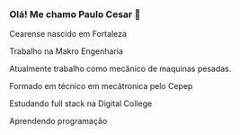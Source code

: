 ### Olá! Me chamo Paulo Cesar 👋
Cearense nascido em Fortaleza

Trabalho na Makro Engenharia

Atualmente trabalho como mecânico de maquinas pesadas.


<!--
**Paulo23ox/Paulo23ox** is a ✨ _special_ ✨ repository because its `README.md` (this file) appears on your GitHub profile.

Here are some ideas to get you started:

- 🔭  ...
- 🌱 I’m currently learning ...

- 👯 I’m looking to collaborate on ...
- 🤔 I’m looking for help with ...
- 💬 Ask me about ...
- 📫 How to reach me: ...
- 😄 Pronouns: ...
- ⚡ Fun fact: ...
-->
Formado em técnico em mecâtronica pelo Cepep



Estudando full stack na Digital College

Aprendendo programação
